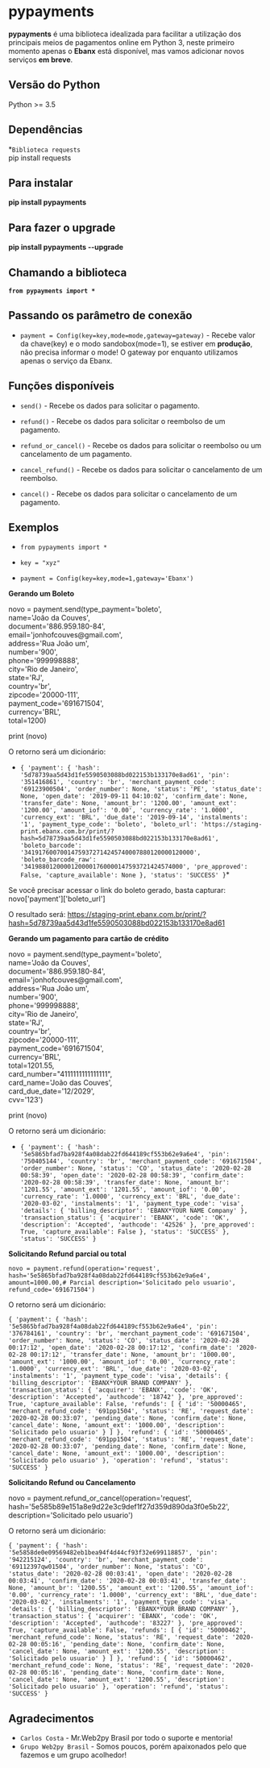# pypayments

**pypayments** é uma biblioteca idealizada para facilitar a utilização dos principais meios de pagamentos online em Python 3, neste primeiro momento apenas o **Ebanx** está disponível, mas vamos adicionar novos serviços **em breve**.

## Versão do Python

Python >= 3.5

## Dependências

*`Biblioteca requests` <br/>
pip install requests

## Para instalar

**pip install pypayments**

## Para fazer o upgrade

**pip install pypayments --upgrade**

## Chamando a biblioteca

**`from pypayments import *`**

## Passando os parâmetro de conexão

* `payment = Config(key=key,mode=mode,gateway=gateway)` - Recebe valor da chave(key) e o modo sandobox(mode=1), se estiver em **produção**, não precisa informar o mode! O gateway por enquanto utilizamos apenas o serviço da Ebanx.

## Funções disponíveis

* `send()` - Recebe os dados para solicitar o pagamento.

* `refund()` - Recebe os dados para solicitar o reembolso de um pagamento.

* `refund_or_cancel()` - Recebe os dados para solicitar o reembolso ou um cancelamento de um pagamento.

* `cancel_refund()` - Recebe os dados para solicitar o cancelamento de um reembolso.

* `cancel()` - Recebe os dados para solicitar o cancelamento de um pagamento.

## Exemplos

* `from pypayments import *`

* `key = "xyz"`

* `payment = Config(key=key,mode=1,gateway='Ebanx')`

**Gerando um Boleto**

<p>
novo = payment.send(type_payment='boleto',<br />
                    name='João da Couves', <br />
                    document='886.959.180-84',<br />
                    email='jonhofcouves@gmail.com', <br />
                    address='Rua João um', <br />
                    number='900', <br />
                    phone='999998888',<br />
                    city='Rio de Janeiro',<br />
                    state='RJ',<br />
                    country='br',<br />
                    zipcode='20000-111',<br />
                    payment_code='691671504',<br />
                    currency='BRL',<br />
                    total=1200)<br />

print (novo)

</p>

O retorno será um dicionário:

* `{
  'payment': {
    'hash': '5d78739aa5d43d1fe5590503088bd022153b133170e8ad61',
    'pin': '351416861',
    'country': 'br',
    'merchant_payment_code': '69123900504',
    'order_number': None,
    'status': 'PE',
    'status_date': None,
    'open_date': '2019-09-11 04:10:02',
    'confirm_date': None,
    'transfer_date': None,
    'amount_br': '1200.00',
    'amount_ext': '1200.00',
    'amount_iof': '0.00',
    'currency_rate': '1.0000',
    'currency_ext': 'BRL',
    'due_date': '2019-09-14',
    'instalments': '1',
    'payment_type_code': 'boleto',
    'boleto_url': 'https://staging-print.ebanx.com.br/print/?hash=5d78739aa5d43d1fe5590503088bd022153b133170e8ad61',
    'boleto_barcode': '34191760070014759372714245740007880120000120000',
    'boleto_barcode_raw': '34198801200001200001760000147593721424574000',
    'pre_approved': False,
    'capture_available': None
  },
  'status': 'SUCCESS'
}`*

Se você precisar acessar o link do boleto gerado, basta capturar: novo['payment']['boleto_url']

O resultado será: https://staging-print.ebanx.com.br/print/?hash=5d78739aa5d43d1fe5590503088bd022153b133170e8ad61

**Gerando um pagamento para cartão de crédito**

<p>
novo = payment.send(type_payment='boleto',<br />
                    name='João da Couves', <br />
                    document='886.959.180-84',<br />
                    email='jonhofcouves@gmail.com', <br />
                    address='Rua João um', <br />
                    number='900', <br />
                    phone='999998888',<br />
                    city='Rio de Janeiro',<br />
                    state='RJ',<br />
                    country='br',<br />
                    zipcode='20000-111',<br />
                    payment_code='691671504',<br />
                    currency='BRL',<br />
                    total=1201.55,<br />
                    card_number="4111111111111111",<br />
                    card_name='João das Couves',<br />
                    card_due_date='12/2029',<br />
                    cvv='123')

print (novo)

</p>

O retorno será um dicionário:

* `{
  'payment': {
    'hash': '5e5865bfad7ba928f4a08dab22fd644189cf553b62e9a6e4',
    'pin': '750405144',
    'country': 'br',
    'merchant_payment_code': '691671504',
    'order_number': None,
    'status': 'CO',
    'status_date': '2020-02-28 00:58:39',
    'open_date': '2020-02-28 00:58:39',
    'confirm_date': '2020-02-28 00:58:39',
    'transfer_date': None,
    'amount_br': '1201.55',
    'amount_ext': '1201.55',
    'amount_iof': '0.00',
    'currency_rate': '1.0000',
    'currency_ext': 'BRL',
    'due_date': '2020-03-02',
    'instalments': '1',
    'payment_type_code': 'visa',
    'details': {
      'billing_descriptor': 'EBANX*YOUR NAME Company'
    },
    'transaction_status': {
      'acquirer': 'EBANX',
      'code': 'OK',
      'description': 'Accepted',
      'authcode': '42526'
    },
    'pre_approved': True,
    'capture_available': False
  },
  'status': 'SUCCESS'
},
  'status': 'SUCCESS'
}`


**Solicitando Refund parcial ou total**

`novo = payment.refund(operation='request',
						hash='5e5865bfad7ba928f4a08dab22fd644189cf553b62e9a6e4',
						amount=1000.00,# Parcial
						description='Solicitado pelo usuario',
						refund_code='691671504')`
            

O retorno será um dicionário:

`{
  'payment': {
    'hash': '5e5865bfad7ba928f4a08dab22fd644189cf553b62e9a6e4',
    'pin': '376784161',
    'country': 'br',
    'merchant_payment_code': '691671504',
    'order_number': None,
    'status': 'CO',
    'status_date': '2020-02-28 00:17:12',
    'open_date': '2020-02-28 00:17:12',
    'confirm_date': '2020-02-28 00:17:12',
    'transfer_date': None,
    'amount_br': '1000.00',
    'amount_ext': '1000.00',
    'amount_iof': '0.00',
    'currency_rate': '1.0000',
    'currency_ext': 'BRL',
    'due_date': '2020-03-02',
    'instalments': '1',
    'payment_type_code': 'visa',
    'details': {
      'billing_descriptor': 'EBANX*YOUR BRAND COMPANY'
    },
    'transaction_status': {
      'acquirer': 'EBANX',
      'code': 'OK',
      'description': 'Accepted',
      'authcode': '18742'
    },
    'pre_approved': True,
    'capture_available': False,
    'refunds': [
      {
        'id': '50000465',
        'merchant_refund_code': '691pp1504',
        'status': 'RE',
        'request_date': '2020-02-28 00:33:07',
        'pending_date': None,
        'confirm_date': None,
        'cancel_date': None,
        'amount_ext': '1000.00',
        'description': 'Solicitado pelo usuario'
      }
    ]
  },
  'refund': {
    'id': '50000465',
    'merchant_refund_code': '691pp1504',
    'status': 'RE',
    'request_date': '2020-02-28 00:33:07',
    'pending_date': None,
    'confirm_date': None,
    'cancel_date': None,
    'amount_ext': '1000.00',
    'description': 'Solicitado pelo usuario'
  },
  'operation': 'refund',
  'status': 'SUCCESS'
}`

**Solicitando Refund ou Cancelamento**

novo = payment.refund_or_cancel(operation='request',
						hash='5e585b89e151a8e9d22e3c9def1f27d359d890da3f0e5b22',
						description='Solicitado pelo usuario')

O retorno será um dicionário:

`{
  'payment': {
    'hash': '5e5858de0e09569482eb1bea94f4d44cf93f32e699118857',
    'pin': '942215124',
    'country': 'br',
    'merchant_payment_code': '69112397qw01504',
    'order_number': None,
    'status': 'CO',
    'status_date': '2020-02-28 00:03:41',
    'open_date': '2020-02-28 00:03:41',
    'confirm_date': '2020-02-28 00:03:41',
    'transfer_date': None,
    'amount_br': '1200.55',
    'amount_ext': '1200.55',
    'amount_iof': '0.00',
    'currency_rate': '1.0000',
    'currency_ext': 'BRL',
    'due_date': '2020-03-02',
    'instalments': '1',
    'payment_type_code': 'visa',
    'details': {
      'billing_descriptor': 'EBANX*YOUR BRAND COMPANY'
    },
    'transaction_status': {
      'acquirer': 'EBANX',
      'code': 'OK',
      'description': 'Accepted',
      'authcode': '83227'
    },
    'pre_approved': True,
    'capture_available': False,
    'refunds': [
      {
        'id': '50000462',
        'merchant_refund_code': None,
        'status': 'RE',
        'request_date': '2020-02-28 00:05:16',
        'pending_date': None,
        'confirm_date': None,
        'cancel_date': None,
        'amount_ext': '1200.55',
        'description': 'Solicitado pelo usuario'
      }
    ]
  },
  'refund': {
    'id': '50000462',
    'merchant_refund_code': None,
    'status': 'RE',
    'request_date': '2020-02-28 00:05:16',
    'pending_date': None,
    'confirm_date': None,
    'cancel_date': None,
    'amount_ext': '1200.55',
    'description': 'Solicitado pelo usuario'
  },
  'operation': 'refund',
  'status': 'SUCCESS'
}`

## Agradecimentos

* `Carlos Costa` - Mr.Web2py Brasil por todo o suporte e mentoria!
* `Grupo Web2py Brasil` - Somos poucos, porém apaixonados pelo que fazemos e um grupo acolhedor! 
